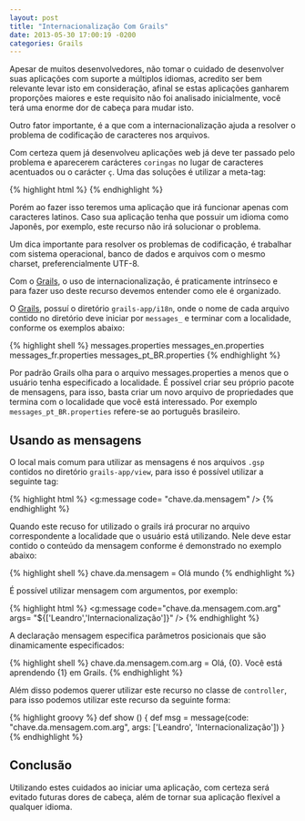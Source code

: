```yaml
---
layout: post
title: "Internacionalização Com Grails"
date: 2013-05-30 17:00:19 -0200
categories: Grails
---
```


Apesar de muitos desenvolvedores, não tomar o cuidado de desenvolver suas aplicações com suporte a múltiplos idiomas,
acredito ser bem relevante levar isto em consideração, afinal se estas aplicações ganharem proporções maiores e este
requisito não foi analisado inicialmente, você terá uma enorme dor de cabeça para mudar isto.

Outro fator importante, é a que com a internacionalização ajuda a resolver o problema de codificação de caracteres nos
arquivos.

Com certeza quem já desenvolveu aplicações web já deve ter passado pelo problema e aparecerem carácteres `coringas` no
lugar de caracteres acentuados ou o carácter `ç`. Uma das soluções é utilizar a meta-tag:

{% highlight html %}
<meta http-equiv="Content-Type" content="text/html; charset=ISO-8859-1">
{% endhighlight %}  

Porém ao fazer isso teremos uma aplicação que irá funcionar apenas com caracteres latinos. Caso sua aplicação tenha que
possuir um idioma como Japonês, por exemplo, este recurso não irá solucionar o problema.

Um dica importante para resolver os problemas de codificação, é trabalhar com sistema operacional, banco de dados e
arquivos com o mesmo charset, preferencialmente UTF-8.

Com o [Grails][grails-site], o uso de internacionalização, é praticamente intrínseco e para fazer uso deste recurso
devemos entender como ele é organizado.

O [Grails][grails-site], possuí o diretório `grails-app/i18n`, onde o nome de cada arquivo contido no diretório deve
iniciar por `messages_` e terminar com a localidade, conforme os exemplos abaixo:

{% highlight shell %}
messages.properties
messages_en.properties
messages_fr.properties
messages_pt_BR.properties
{% endhighlight %}  

Por padrão Grails olha para o arquivo messages.properties a menos que o usuário tenha especificado a localidade.
É possível criar seu próprio pacote de mensagens, para isso, basta criar um novo arquivo de propriedades que termina
com o localidade que você está interessado. Por exemplo `messages_pt_BR.properties` refere-se ao português brasileiro.

## Usando as mensagens

O local mais comum para utilizar as mensagens é nos arquivos `.gsp` contidos no diretório `grails-app/view`, para isso
é possível utilizar a seguinte tag:

{% highlight html %}
<g:message code= "chave.da.mensagem" />
{% endhighlight %}  

Quando este recuso for utilizado o grails irá procurar no arquivo correspondente a localidade que o usuário está utilizando.
Nele deve estar contido o conteúdo da mensagem conforme é demonstrado no exemplo abaixo:

{% highlight shell %}
chave.da.mensagem = Olá mundo
{% endhighlight %}  

É possível utilizar mensagem com argumentos, por exemplo:

{% highlight html %}
<g:message code="chave.da.mensagem.com.arg" args= "${['Leandro','Internacionalização']}" />
{% endhighlight %}  

A declaração mensagem especifica parâmetros posicionais que são dinamicamente especificados:

{% highlight shell %}
chave.da.mensagem.com.arg = Olá, {0}. Você está aprendendo {1} em Grails.
{% endhighlight %}  

Além disso podemos querer utilizar este recurso no classe de `controller`, para isso podemos utilizar este recurso da
seguinte forma:

{% highlight groovy %}
def show () {
  def msg = message(code: "chave.da.mensagem.com.arg", args: ['Leandro', 'Internacionalização'])
}
{% endhighlight %}  

## Conclusão

Utilizando estes cuidados ao iniciar uma aplicação, com certeza será evitado futuras dores de cabeça, além de tornar
sua aplicação flexível a qualquer idioma.






[grails-site]:https://grails.org/
